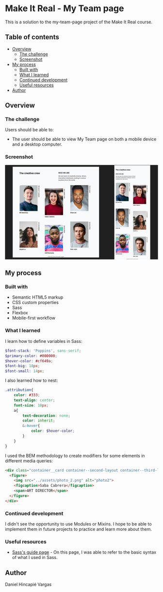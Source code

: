 # Make It Real - My Team page

This is a solution to the my-team-page project of the Make It Real course.

## Table of contents

- [Overview](#overview)
  - [The challenge](#the-challenge)
  - [Screenshot](#screenshot)
- [My process](#my-process)
  - [Built with](#built-with)
  - [What I learned](#what-i-learned)
  - [Continued development](#continued-development)
  - [Useful resources](#useful-resources)
- [Author](#author)



## Overview

### The challenge

Users should be able to:

- The user should be able to view My Team page on both a mobile device and a desktop computer.

### Screenshot

![](./assets/screenshot.png)


## My process

### Built with

- Semantic HTML5 markup
- CSS custom properties
- Sass
- Flexbox
- Mobile-first workflow

### What I learned

I learn how to define variables in Sass:
```scss
$font-stack: 'Poppins', sans-serif;
$primary-color: #000000;
$hover-color: #cf649a;
$font-big: 18px;
$font-small: 14px;
```
I also learned how to nest:
```scss
.attribution{
    color: #333;
    text-align: center;
    font-size: 10px;
    a{
        text-decoration: none;
        color: inherit;
        &:hover{
            color: $hover-color;
        }
    }  
}
```

I used the BEM methodology to create modifiers for some elements in different media queries:
```html
<div class="container__card container--second-layout container--third-layout">
  <figure>
    <img src="../assets/photo_2.png" alt="photo2">
    <figcaption>Saba Cabrera</figcaption>
    <span>ART DIRECTOR</span>
  </figure>
</div>
```

### Continued development

I didn't see the opportunity to use Modules or Mixins. I hope to be able to implement them in future projects to practice and learn more about them.

### Useful resources

- [Sass's guide page](https://sass-lang.com/guide) - On this page, I was able to refer to the basic syntax of what I used in Sass.


## Author

Daniel Hincapié Vargas

